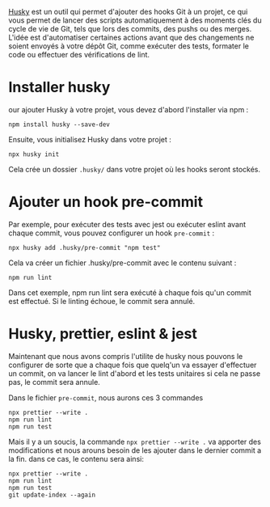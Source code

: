 <a href="https://typicode.github.io/husky/">Husky</a> est un outil qui permet d'ajouter des hooks Git à un projet, ce qui vous permet de lancer des scripts automatiquement à des moments clés du cycle de vie de Git, tels que lors des commits, des pushs ou des merges. L'idée est d'automatiser certaines actions avant que des changements ne soient envoyés à votre dépôt Git, comme exécuter des tests, formater le code ou effectuer des vérifications de lint.

# Installer husky

our ajouter Husky à votre projet, vous devez d'abord l'installer via npm :

```
npm install husky --save-dev
```

Ensuite, vous initialisez Husky dans votre projet :

```
npx husky init
```

Cela crée un dossier `.husky/` dans votre projet où les hooks seront stockés.

# Ajouter un hook pre-commit

Par exemple, pour exécuter des tests avec jest ou exécuter eslint avant chaque commit, vous pouvez configurer un hook `pre-commit` :

```
npx husky add .husky/pre-commit "npm test"
```

Cela va créer un fichier .husky/pre-commit avec le contenu suivant :

```
npm run lint
```

Dans cet exemple, npm run lint sera exécuté à chaque fois qu'un commit est effectué. Si le linting échoue, le commit sera annulé.

# Husky, prettier, eslint & jest

Maintenant que nous avons compris l'utilite de husky nous pouvons le configurer de sorte que a chaque fois que quelq'un va essayer d'effectuer un commit, on va lancer le lint d'abord et les tests unitaires si cela ne passe pas, le commit sera annule.

Dans le fichier `pre-commit`, nous aurons ces 3 commandes

```
npx prettier --write .
npm run lint
npm run test
```

Mais il y a un soucis, la commande `npx prettier --write .` va apporter des modifications et nous arouns besoin de les ajouter dans le dernier commit a la fin. dans ce cas, le contenu sera ainsi:
```
npx prettier --write .
npm run lint
npm run test
git update-index --again
```
